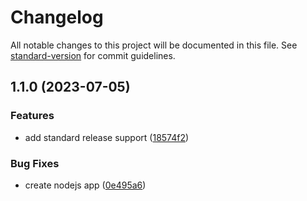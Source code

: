 # Changelog

All notable changes to this project will be documented in this file. See [standard-version](https://github.com/conventional-changelog/standard-version) for commit guidelines.

## 1.1.0 (2023-07-05)


### Features

* add standard release support ([18574f2](https://github.com/MHaque98/gitflow-practice/commit/18574f2dce09b59539a219f11ac49dffd18996e5))


### Bug Fixes

* create nodejs app ([0e495a6](https://github.com/MHaque98/gitflow-practice/commit/0e495a611e441c784731bb7b49442a949c5191c8))
